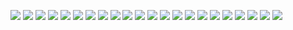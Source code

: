 ![](BorrarBibliografia.png)
![](Ejemplo_fichero_bibliografia.png)
![](EnviarBibliografia.png)
![](EnviarBibliografia2.png)
![](FormatoAbreviado.png)
![](FormatoBibliografico.png)
![](FormatoBibliograficoSinCops.png)
![](FormatoEtiquetas.png)
![](GuardarBibliografia.png)
![](ImprimirBibliografia.png)
![](Opciones_exportacion.png)
![](OpcionesRango.png)
![](OpcionesRango2.png)
![](OpcionesRango3.png)
![](OpcionesRango4.png)
![](OpcionesRango5.png)
![](OpcionesRango6.png)
![](OpcionesRango7.png)
![](PantallaBibliografia.png)
![](SeleccionBibliografia.png)
![](Selector_registros3.png)
![](Aviso_bibliografia.png)